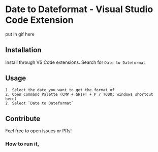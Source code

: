 # Date to Dateformat - Visual Studio Code Extension

put in gif here

## Installation

Install through VS Code extensions. Search for `Date to Dateformat`

## Usage

```
1. Select the date you want to get the format of
2. Open Command Palette (CMP + SHIFT + P / TODO: windows shortcut here)
2. Select `Date to Dateformat`
```

## Contribute

Feel free to open issues or PRs!

### How to run it‚
